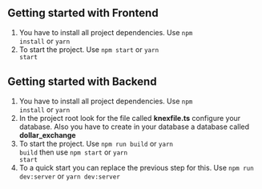 ## Getting started with Frontend

1. You have to install all project dependencies. Use <code>npm install</code> or <code>yarn</code>
2. To start the project. Use <code>npm start</code> or <code>yarn start</code>

## Getting started with Backend

1. You have to install all project dependencies. Use <code>npm install</code> or <code>yarn</code>
2. In the project root look for the file called <b>knexfile.ts</b> configure your database. Also you have to create in your database a database called <b>dollar_exchange</b>
4. To start the project. Use <code>npm run build</code> or <code>yarn build</code> then use <code>npm start</code> or <code>yarn start</code>
5. To a quick start you can replace the previous step for this. Use <code>npm run dev:server</code> or <code>yarn dev:server</code>



